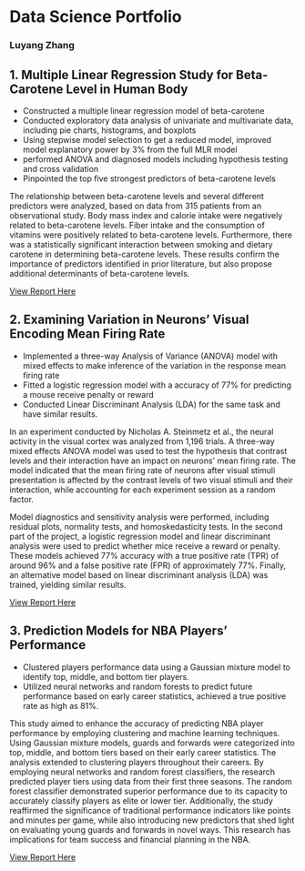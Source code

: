 # Data Science Portfolio
### Luyang Zhang
## 1. Multiple Linear Regression Study for Beta-Carotene Level in Human Body 

- Constructed a multiple linear regression model of beta-carotene
- Conducted exploratory data analysis of univariate and multivariate data, including pie charts, histograms, and boxplots
- Using stepwise model selection to get a reduced model, improved model explanatory power by 3% from the full MLR model 
- performed ANOVA and diagnosed models including hypothesis testing and cross validation
- Pinpointed the top five strongest predictors of beta-carotene levels

The relationship between beta-carotene levels and several different predictors were analyzed, based on data from 315 patients from an observational study. Body mass index and calorie intake were negatively related to beta-carotene levels. Fiber intake and the consumption of vitamins were positively related to beta-carotene levels. Furthermore, there was a statistically significant interaction between smoking and dietary carotene in determining beta-carotene levels. These results confirm the importance of predictors identified in prior literature, but also propose additional determinants of beta-carotene levels.

[View Report Here](https://github.com/luyang-zhang/Data-Science-Portfolio/blob/6786f7f8470c3a1a294646ae3020b0c2561f1ce1/1.%20Multiple%20Linear%20Regression.pdf)

## 2. Examining Variation in Neurons’ Visual Encoding Mean Firing Rate
- Implemented a three-way Analysis of Variance (ANOVA) model with mixed effects to make inference of the variation in the response mean firing rate
- Fitted a logistic regression model with a accuracy of 77% for predicting a mouse receive penalty or reward
- Conducted Linear Discriminant Analysis (LDA) for the same task and have similar results.

In an experiment conducted by Nicholas A. Steinmetz et al., the neural activity in the visual cortex was analyzed from 1,196 trials. A three-way mixed effects ANOVA model was used to test the hypothesis that contrast levels and their interaction have an impact on neurons' mean firing rate. The model indicated that the mean firing rate of neurons after visual stimuli presentation is affected by the contrast levels of two visual stimuli and their interaction, while accounting for each experiment session as a random factor.

Model diagnostics and sensitivity analysis were performed, including residual plots, normality tests, and homoskedasticity tests. In the second part of the project, a logistic regression model and linear discriminant analysis were used to predict whether mice receive a reward or penalty. These models achieved 77% accuracy with a true positive rate (TPR) of around 96% and a false positive rate (FPR) of approximately 77%. Finally, an alternative model based on linear discriminant analysis (LDA) was trained, yielding similar results.

[View Report Here](https://github.com/luyang-zhang/Data-Science-Portfolio/blob/4b9d7cf88c919c6bffeb84d0606659278b3b23f9/Examining%20Variation%20in%20Neurons%E2%80%99%20Visual%20Encoding%20Mean%20Firing%20Rate.pdf)


## 3. Prediction Models for NBA Players’ Performance
- Clustered players performance data using a Gaussian mixture model to identify top, middle, and bottom tier players.
- Utilized neural networks and random forests to predict future performance based on early career statistics, achieved a true
positive rate as high as 81%.

This study aimed to enhance the accuracy of predicting NBA player performance by employing clustering and machine learning techniques. Using Gaussian mixture models, guards and forwards were categorized into top, middle, and bottom tiers based on their early career statistics. The analysis extended to clustering players throughout their careers. By employing neural networks and random forest classifiers, the research predicted player tiers using data from their first three seasons. The random forest classifier demonstrated superior performance due to its capacity to accurately classify players as elite or lower tier. Additionally, the study reaffirmed the significance of traditional performance indicators like points and minutes per game, while also introducing new predictors that shed light on evaluating young guards and forwards in novel ways. This research has implications for team success and financial planning in the NBA.

[View Report Here](https://github.com/luyang-zhang/Data-Science-Portfolio/blob/ba952775c700f2812b2ac5c8a03be0bb2fcf1edd/STA%20221%20Final%20Project%20Report.pdf)
